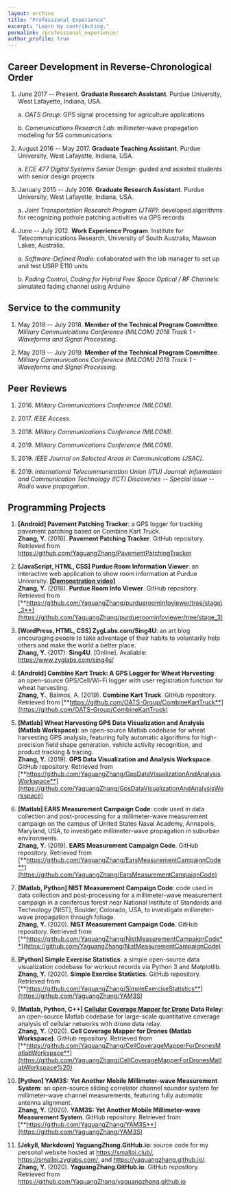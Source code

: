 ```yaml
---
layout: archive
title: "Professional Experience"
excerpt: "Learn by contributing."
permalink: /professional_experience/
author_profile: true
---
```


Career Development in Reverse-Chronological Order
-------------------------------------------------

1.  June 2017 -- Present. **Graduate Research Assistant**. Purdue University, West Lafayette, Indiana, USA.

    a.  *OATS Group*: GPS signal processing for agriculture applications

    b.  *Communications Research Lab*: millimeter-wave propagation modeling for 5G communications

2.  August 2016 -- May 2017. **Graduate Teaching Assistant**. Purdue University, West Lafayette, Indiana, USA.

    a.  *ECE 477 Digital Systems Senior Design*: guided and assisted students with senior design projects

3.  January 2015 -- July 2016. **Graduate Research Assistant**. Purdue University, West Lafayette, Indiana, USA.

    a.  *Joint Transportation Research Program (JTRP)*: developed algorithms for recognizing pothole patching activities via GPS records

4.  June -- July 2012. **Work Experience Program**. Institute for Telecommunications Research, University of South Australia, Mawson Lakes, Australia.

    a.  *Software-Defined Radio*: collaborated with the lab manager to set up and test USRP E110 units

    b.  *Fading Control, Coding for Hybrid Free Space Optical / RF Channels*: simulated fading channel using Arduino

Service to the community
------------------------

1.  May 2018 -- July 2018. **Member of the Technical Program Committee**. *Military Communications Conference (MILCOM) 2018 Track 1 - Waveforms and Signal Processing*.

2.  May 2019 -- July 2019. **Member of the Technical Program Committee**. *Military Communications Conference (MILCOM) 2018 Track 1 - Waveforms and Signal Processing*.

Peer Reviews
------------

1.  2016\. *Military Communications Conference (MILCOM).*

2.  2017\. *IEEE Access*.

3.  2018\. *Military Communications Conference (MILCOM).*

4.  2019\. *Military Communications Conference (MILCOM).*

5.  2019\. *IEEE Journal on Selected Areas in Communications (JSAC)*.

6.  2019\. *International Telecommunication Union (ITU) Journal: Information and Communication Technology (ICT) Discoveries -- Special issue -- Radio wave propagation*.

Programming Projects
--------------------

1.  **\[Android\] Pavement Patching Tracker**: a GPS logger for tracking pavement patching based on Combine Kart Truck.\
    **Zhang, Y.** (2016). **Pavement Patching Tracker**. GitHub repository. Retrieved from <https://github.com/YaguangZhang/PavementPatchingTracker>

2.  **\[JavaScript, HTML, CSS\] Purdue Room Information Viewer**: an interactive web application to show room information at Purdue University. [**\[Demonstration video\]**](https://yaguangzhang.github.io/files/PurdueRoomInfoViewerDemo_Stage3_Compressed.mp4)\
    **Zhang, Y.** (2016). **Purdue Room Info Viewer**. GitHub repository. Retrieved from [**https://github.com/YaguangZhang/purdueroominfoviewer/tree/stage\_3**](https://github.com/YaguangZhang/purdueroominfoviewer/tree/stage_3)

3.  **\[WordPress, HTML, CSS\] ZygLabs.com/Sing4U**: an art blog encouraging people to take advantage of their habits to voluntarily help others and make the world a better place.\
    **Zhang, Y.** (2017). **Sing4U**. \[Online\]. Available: <https://www.zyglabs.com/sing4u/>

4.  **\[Android\] Combine Kart Truck: A GPS Logger for Wheat Harvesting**: an open-source GPS/Cell/Wi-Fi logger with user registration function for wheat harvesting.\
    **Zhang, Y.**, Balmos, A. (2019). **Combine Kart Truck**. GitHub repository. Retrieved from [**https://github.com/OATS-Group/CombineKartTruck**](https://github.com/OATS-Group/CombineKartTruck)

5.  **\[Matlab\] Wheat Harvesting GPS Data Visualization and Analysis (Matlab Workspace)**: an open-source Matlab codebase for wheat harvesting GPS analysis, featuring fully automatic algorithms for high-precision field shape generation, vehicle activity recognition, and product tracking & tracing.\
    **Zhang, Y.** (2019). **GPS Data Visualization and Analysis Workspace**. GitHub repository. Retrieved from [**https://github.com/YaguangZhang/GpsDataVisualizationAndAnalysisWorkspace**](https://github.com/YaguangZhang/GpsDataVisualizationAndAnalysisWorkspace)

6.  **\[Matlab\] EARS Measurement Campaign Code**: code used in data collection and post-processing for a millimeter-wave measurement campaign on the campus of United States Naval Academy, Annapolis, Maryland, USA, to investigate millimeter-wave propagation in suburban environments.\
    **Zhang, Y.** (2019). **EARS Measurement Campaign Code**. GitHub repository. Retrieved from [**https://github.com/YaguangZhang/EarsMeasurementCampaignCode**](https://github.com/YaguangZhang/EarsMeasurementCampaignCode)

7.  **\[Matlab, Python\] NIST Measurement Campaign Code**: code used in data collection and post-processing for a millimeter-wave measurement campaign in a coniferous forest near National Institute of Standards and Technology (NIST), Boulder, Colorado, USA, to investigate millimeter-wave propagation through foliage.\
    **Zhang, Y.** (2020). **NIST Measurement Campaign Code**. GitHub repository. Retrieved from [**https://github.com/YaguangZhang/NistMeasurementCampaignCode**](https://github.com/YaguangZhang/NistMeasurementCampaignCode)

8.  **\[Python\] Simple Exercise Statistics**: a simple open-source data visualization codebase for workout records via Python 3 and Matplotlib.\
    **Zhang, Y.** (2020). **Simple Exercise Statistics**. GitHub repository. Retrieved from [**https://github.com/YaguangZhang/SimpleExerciseStatistics**](https://github.com/YaguangZhang/YAM3S)

9.  **\[Matlab, Python, C++\] [Cellular Coverage Mapper for Drone](https://github.com/YaguangZhang/CellCoverageMapperForDronesMatlabWorkspace) Data Relay**: an open-source Matlab codebase for large-scale quantitative coverage analysis of cellular networks with drone data relay.\
    **Zhang, Y.** (2020). **Cell Coverage Mapper for Drones (Matlab Workspace)**. GitHub repository. Retrieved from [**https://github.com/YaguangZhang/CellCoverageMapperForDronesMatlabWorkspace**](https://github.com/YaguangZhang/CellCoverageMapperForDronesMatlabWorkspace%20)

10. **\[Python\] YAM3S:** **Yet Another Mobile Millimeter-wave Measurement System**: an open-source sliding correlator channel sounder system for millimeter-wave channel measurements, featuring fully automatic antenna alignment.\
    **Zhang, Y.** (2020). **YAM3S: Yet Another Mobile Millimeter-wave Measurement System**. GitHub repository. Retrieved from [**https://github.com/YaguangZhang/YAM3S**](https://github.com/YaguangZhang/YAM3S)

11. **\[Jekyll, Markdown\] YaguangZhang.GitHub.io**: source code for my personal website hosted at <https://smallpi.club/>, <https://smallpi.zyglabs.com/>, and <https://yaguangzhang.github.io/>.\
    **Zhang, Y.** (2020). **YaguangZhang.GitHub.io**. GitHub repository. Retrieved from <https://github.com/YaguangZhang/yaguangzhang.github.io>
